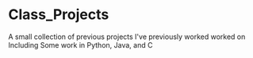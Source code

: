 # Class_Projects
A small collection of previous projects I've previously worked worked on Including Some work in Python, Java, and C
